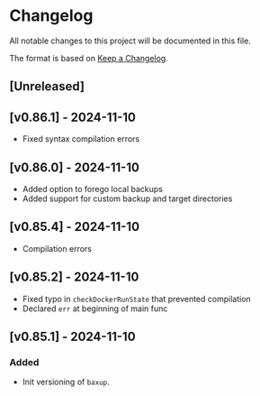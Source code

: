 # Changelog

All notable changes to this project will be documented in this file.

The format is based on [Keep a Changelog](https://keepachangelog.com/en/1.0.0/).

## [Unreleased]

## [v0.86.1] - 2024-11-10
- Fixed syntax compilation errors

## [v0.86.0] - 2024-11-10

- Added option to forego local backups
- Added support for custom backup and target directories

## [v0.85.4] - 2024-11-10
- Compilation errors

## [v0.85.2] - 2024-11-10
- Fixed typo in `checkDockerRunState` that prevented compilation
- Declared `err` at beginning of main func

## [v0.85.1] - 2024-11-10

### Added

- Init versioning of `baxup`.
